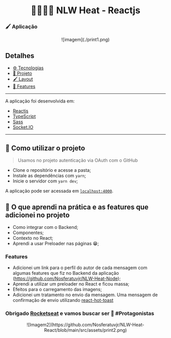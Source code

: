 <h1 align="center">👨🏾‍🚀🚀 NLW Heat - Reactjs</h1>

### 🖌️ Aplicação

<div align="center">
  ![imagem](./print1.png)
</div>

<h2>Detalhes</h2>

- [⚙️ Tecnologias](#️-tecnologias)
- [📖 Projeto](#-projeto)
- [🖌️ Layout](#️-layout)
- [🚀 Features](#-features-de-minha-autoria)

---

A aplicação foi desenvolvida em:

- [Reactjs](https://pt-br.reactjs.org/)
- [TypeScript](https://www.typescriptlang.org/)
- [Sass](https://sass-lang.com/)
- [Socket.IO](https://socket.io/)

---

## 🚀 Como utilizar o projeto

> Usamos no projeto autenticação via OAuth com o GitHub

- Clone o repositório e acesse a pasta;
- Instale as dependências com `yarn`;
- Inicie o servidor com `yarn dev`;

A aplicação pode ser acessada em [`localhost:4000`](http://localhost:4000).

## 📄 O que aprendi na prática e as features que adicionei no projeto

- Como integrar com o Backend;
- Componentes;
- Contexto no React;
- Aprendi a usar Preloader nas páginas 😁;
### Features
- Adicionei um link para o perfil do autor de cada mensagem com algumas features que fiz no Backend da aplicação (https://github.com/Nosferatuvjr/NLW-Heat-Node);
- Aprendi a utilizar um preloader no React e ficou massa;
- Efeitos para o carregamento das imagens;
- Adicionei um tratamento no envio da mensagem. Uma mensagem de confirmação de envio utilizando [react-hot-toast](https://react-hot-toast.com/)

### Obrigado [Rocketseat](https://www.rocketseat.com.br/) e vamos buscar ser 🚀 #Protagonistas

<div align="center">
  ![Imagem2](https://github.com/Nosferatuvjr/NLW-Heat-React/blob/main/src/assets/print2.png)
</div>
